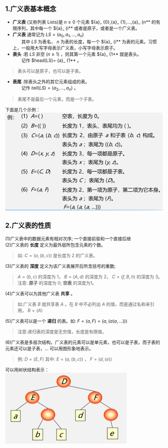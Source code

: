 ## 1.广义表基本概念
- **广义表** (又称列表 Lists)是 $n≥0$ 个元素 ${a}_ {0},{a}_ {1},...,{a}_ {n** 的有限序列，其中每一个 ${a}_ {i** 或者是原子，或者是一个广义表。  
- **广义表** 通常记为  $LS = ({a}_ {0},{a}_ {1},...,{a}_ {n})$  
　　其中 $LS$ 为表名， $n$ 为表的长度，每一个 ${a}_ {i** 为表的元素。习惯上，一般用大写字母表示广义表，小写字母表示原子。
- **表头** :若 $LS$ 非空 $(n≥1)$ ，则其第一个元素 ${a}_ {1** 就是表头。  
　　记作 $head(LS)= {a}_ {1** 。
>表头可以是原子，也可以是子表。

- **表尾** :除表头之外的其它元素组成的表。  
　　记作 $tail(LS)= ({a}_ {2},...,{a}_ {n})$ 。  
>表尾不是最后一个元素，而是一个子表。

下面是几个示例：  
![](./images/广义表示例.png)  

## 2.广义表的性质
(1)广义表中的数据元素有相对次序; 一个直接前驱和一个直接后继  
(2)广义表的 **长度** 定义为最外层所包含元素的个数。  
>如: $C=(a,(b,c))$ 是长度为 2 的广义表。

(3)广义表的 **深度** 定义为该广义表展开后所含括号的重数;  
> $A=(b, c)$ 的深度为 1， $B=(A, d)$ 的深度为 2， $C=(f, B, h)$ 的深度为 3。  
>注意: **原子** 的深度为 0; **空表** 的深度为1。  

(4)广义表可以为其他广义表 **共享** 。  
>如:广义表 $B$ 就共享表 $A$ 。在 $B$ 中不必列出 $A$ 的值，而是通过名称来引用， $B=(A)$

(5)广义表可以是一个 **递归** 的表。如: $F=(a, F)=(a,(a(a, ...)))$   
>注意:递归表的深度是无穷值，长度是有限值。

(6)广义表是多层次结构，广义表的元素可以是单元素，也可以是子表，而子表的元素还可以是子表，…  可以用图形象地表示。  
>例: $D=(E, F)$ 其中: $E=(a,(b,c))$ ， $F=(d,(e))$

可以用树状结构表示：  
![](./images/广义表图形示例.png)  
